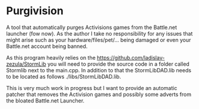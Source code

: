 # Purgivision
A tool that automatically purges Activisions games from the Battle.net launcher (fow now). As the author I take no responsibility for any
issues that might arise such as your hardware/files/pet/... being damaged or even your Battle.net account being banned.

As this program heavily relies on the https://github.com/ladislav-zezula/StormLib you will need to provide the source code in a folder called Stormlib next to the main.cpp.
In addition to that the StormLibDAD.lib needs to be located as follows ./libs/StormLibDAD.lib.

This is very much work in progress but I want to provide an automatic patcher that removes the Activision games and possibly some adverts from the bloated Battle.net Launcher.
